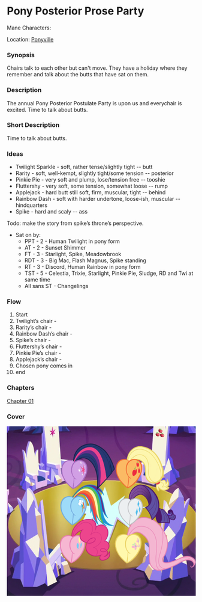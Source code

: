 # Pony Posterior Prose Party

Mane Characters: 

Location: [Ponyville](../../places/ponyville.md)

### Synopsis

Chairs talk to each other but can't move. They have a holiday where they remember and talk about the butts that have sat on them.

### Description

The annual Pony Posterior Postulate Party is upon us and everychair is excited. Time to talk about butts.

### Short Description

Time to talk about butts.

### Ideas

 - Twilight Sparkle - soft, rather tense/slightly tight -- butt
 - Rarity - soft, well-kempt, slightly tight/some tension -- posterior
 - Pinkie Pie - very soft and plump, lose/tension free -- tooshie
 - Fluttershy - very soft, some tension, somewhat loose -- rump
 - Applejack - hard butt still soft, firm, muscular, tight -- behind
 - Rainbow Dash - soft with harder undertone, loose-ish, muscular -- hindquarters
 - Spike - hard and scaly -- ass

Todo: make the story from spike’s throne’s perspective.

 - Sat on by:
   - PPT - 2 - Human Twilight in pony form
   - AT - 2 - Sunset Shimmer
   - FT - 3 - Starlight, Spike, Meadowbrook
   - RDT - 3 - Big Mac, Flash Magnus, Spike standing
   - RT - 3 - Discord, Human Rainbow in pony form
   - TST - 5 - Celestia, Trixie, Starlight, Pinkie Pie, Sludge, RD and Twi at same time
   - All sans ST - Changelings

### Flow

1. Start
2. Twilight’s chair - 
3. Rarity’s chair - 
4. Rainbow Dash’s chair - 
5. Spike’s chair - 
6. Fluttershy’s chair - 
7. Pinkie Pie’s chair - 
8. Applejack’s chair - 
9. Chosen pony comes in
10. end

### Chapters

[Chapter 01](./01.md)

### Cover

![Cover](testcover2.png)
